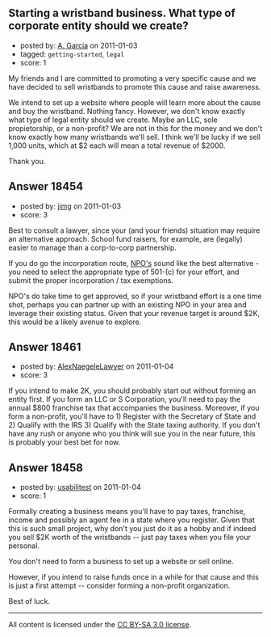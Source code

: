 ## Starting a wristband business. What type of corporate entity should we create?

- posted by: [A. Garcia](https://stackexchange.com/users/-1/1659-a-garcia) on 2011-01-03
- tagged: `getting-started`, `legal`
- score: 1

My friends and I are committed to promoting a very specific cause and we have decided to sell wristbands to promote this cause and raise awareness. 

We intend to set up a website where people will learn more about the cause and buy the wristband. Nothing fancy. However, we don't know exactly what type of legal entity should we create. Maybe an LLC, sole propietorship, or a non-profit? We are not in this for the money and we don't know exactly how many wristbands we'll sell. I think we'll be lucky if we sell 1,000 units, which at $2 each will mean a total revenue of $2000. 

Thank you.






## Answer 18454

- posted by: [jimg](https://stackexchange.com/users/-1/2380-jimg) on 2011-01-03
- score: 3

<p>Best to consult a lawyer, since your (and your friends) situation may require an alternative approach. School fund raisers, for example, are (legally) easier to manage than a corp-to-corp partnership.</p>

<p>If you do go the incorporation route, <a href="http://www.business.gov/register/incorporation/non-profit/" rel="nofollow">NPO's</a> sound like the best alternative - you need to select the appropriate type of 501-(c) for your effort, and submit the proper incorporation / tax exemptions. </p>

<p>NPO's do take time to get approved, so if your wristband effort is a one time shot, perhaps you can partner up with an existing NPO in your area and leverage their existing status. Given that your revenue target is around $2K, this would be a likely avenue to explore. </p>



## Answer 18461

- posted by: [AlexNaegeleLawyer](https://stackexchange.com/users/-1/6331-alexnaegelelawyer) on 2011-01-04
- score: 3

If you intend to make 2K, you should probably start out without forming an entity first.  If you form an LLC or S Corporation, you'll need to pay the annual $800 franchise tax that accompanies the business.  Moreover, if you form a non-profit, you'll have to 1) Register with the Secretary of State and 2) Qualify with the IRS 3) Qualify with the State taxing authority.  If you don't have any rush or anyone who you think will sue you in the near future, this is probably your best bet for now. 


## Answer 18458

- posted by: [usabilitest](https://stackexchange.com/users/-1/3024-usabilitest) on 2011-01-04
- score: 1

Formally creating a business means you'll have to pay taxes, franchise, income and possibly an agent fee in a state where you register. Given that this is such small project, why don't you just do it as a hobby and if indeed you sell $2K worth of the wristbands -- just pay taxes when you file your personal.

You don't need to form a business to set up a website or sell online.

However, if you intend to raise funds once in a while for that cause and this is just a first attempt -- consider forming a non-profit organization.

Best of luck. 



---

All content is licensed under the [CC BY-SA 3.0 license](https://creativecommons.org/licenses/by-sa/3.0/).
